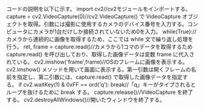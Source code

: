 コードの説明を以下に示す。
import cv2//cv2モジュールをインポートする。
capture = cv2.VideoCapture(0)//cv2.VideoCapture() で VideoCapture オブジェクトを取得。引数には撮影に使用するカメラのデバイス番号を入力する。コンピュータにカメラが1台だけしか接続されていないため0を入力。
while(True)://カメラから連続的に画像を取得するため、ここでは while 文で繰り返し処理を行う。
ret, frame = capture.read()//カメラから1コマのデータを取得するため capture.read() を呼び出しており、取得した画像データは変数 frame に代入されている。
cv2.imshow('frame',frame)//OSのフレームに画像を表示する。 cv2.imshow() メソッドを用いて画面に表示する。第一引数は開くフレームの名前を指定し、第二引数には、capture.read() で取得した画像データを指定する。
if cv2.waitKey(1) & 0xFF == ord('q'):   break//「q」キーがタイプされるとループを抜けるために break する。
capture.release()//VideoCapture を終了する。
cv2.destroyAllWindows()//開いたウィンドウを終了する。
